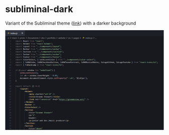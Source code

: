 # subliminal-dark

Variant of the Subliminal theme ([link](https://github.com/gaearon/subliminal)) with a darker background

![Screenshot](screenshot.png)